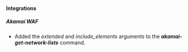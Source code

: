 
#### Integrations
##### Akamai WAF
- Added the *extended* and *include_elements* arguments to the ***akamai-get-network-lists*** command.
